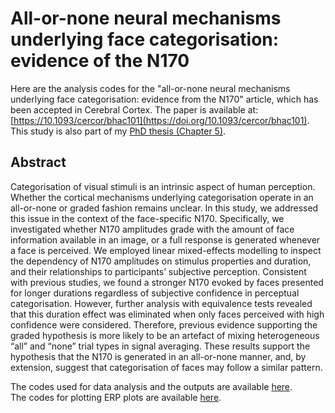 # All-or-none neural mechanisms underlying face categorisation: evidence of the N170

Here are the analysis codes for the "all-or-none neural mechanisms underlying face categorisation: evidence from the N170" article, which has been accepted in Cerebral Cortex. The paper is available at: [https://10.1093/cercor/bhac101](https://doi.org/10.1093/cercor/bhac101). This study is also part of my [PhD thesis (Chapter 5)](https://researchspace.auckland.ac.nz/handle/2292/50468).



## Abstract
Categorisation of visual stimuli is an intrinsic aspect of human perception. Whether the cortical mechanisms underlying categorisation operate in an all-or-none or graded fashion remains unclear. In this study, we addressed this issue in the context of the face-specific N170. Specifically, we investigated whether N170 amplitudes grade with the amount of face information available in an image, or a full response is generated whenever a face is perceived. We employed linear mixed-effects modelling to inspect the dependency of N170 amplitudes on stimulus properties and duration, and their relationships to participants’ subjective perception. Consistent with previous studies, we found a stronger N170 evoked by faces presented for longer durations regardless of subjective confidence in perceptual categorisation. However, further analysis with equivalence tests revealed that this duration effect was eliminated when only faces perceived with high confidence were considered. Therefore, previous evidence supporting the graded hypothesis is more likely to be an artefact of mixing heterogeneous “all” and “none” trial types in signal averaging. These results support the hypothesis that the N170 is generated in an all-or-none manner, and, by extension, suggest that categorisation of faces may follow a similar pattern.

The codes used for data analysis and the outputs are available [here](https://haiyangjin.github.io/N170-all-or-none-Generation/P203_DataAnalysis.html).  
The codes for plotting ERP plots are available [here](https://haiyangjin.github.io/N170-all-or-none-Generation/ERP_plot.html).

